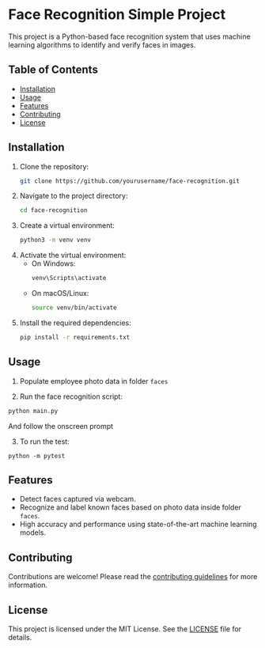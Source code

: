 # Face Recognition Simple Project

This project is a Python-based face recognition system that uses machine learning algorithms to identify and verify faces in images.

## Table of Contents
- [Installation](#installation)
- [Usage](#usage)
- [Features](#features)
- [Contributing](#contributing)
- [License](#license)

## Installation

1. Clone the repository:
    ```bash
    git clone https://github.com/yourusername/face-recognition.git
    ```
2. Navigate to the project directory:
    ```bash
    cd face-recognition
    ```
3. Create a virtual environment:
    ```bash
    python3 -m venv venv
    ```
4. Activate the virtual environment:
    - On Windows:
        ```bash
        venv\Scripts\activate
        ```
    - On macOS/Linux:
        ```bash
        source venv/bin/activate
        ```
5. Install the required dependencies:
    ```bash
    pip install -r requirements.txt
    ```

## Usage

1. Populate employee photo data in folder `faces`

2. Run the face recognition script:
```bash
python main.py
```
And follow the onscreen prompt

3. To run the test:
```
python -m pytest
```

## Features

- Detect faces captured via webcam.
- Recognize and label known faces based on photo data inside folder `faces`.
- High accuracy and performance using state-of-the-art machine learning models.

## Contributing

Contributions are welcome! Please read the [contributing guidelines](CONTRIBUTING.md) for more information.

## License

This project is licensed under the MIT License. See the [LICENSE](LICENSE) file for details.